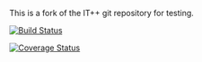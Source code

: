 This is a fork of the IT++ git repository for testing.

[![Build Status](https://travis-ci.org/kumanna/itpp.svg?branch=testing)](https://travis-ci.org/kumanna/itpp)

[![Coverage Status](https://coveralls.io/repos/github/kumanna/itpp/badge.svg)](https://coveralls.io/github/kumanna/itpp)
